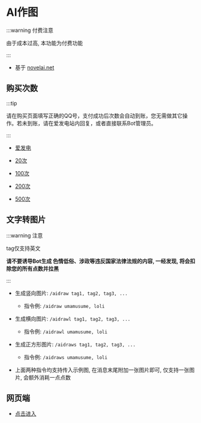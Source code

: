 # AI作图

:::warning 付费注意

由于成本过高, 本功能为付费功能

:::

- 基于 [novelai.net](https://novelai.net/)



## 购买次数

:::tip

请在购买页面填写正确的QQ号，支付成功后次数会自动到账，您无需做其它操作。若未到账，请在爱发电站内回复，或者直接联系Bot管理员。

:::

- [爱发电](https://afdian.net/a/chieri)

- [20次](https://afdian.net/item?plan_id=9a46d5526d8611edbab452540025c377)
- [100次](https://afdian.net/item?plan_id=e4ddd2406d9611ed92c552540025c377)
- [200次](https://afdian.net/item?plan_id=295a81366d9a11edaa9c52540025c377)
- [500次](https://afdian.net/item?plan_id=4bc7e3a86d9a11edb55f52540025c377)



## 文字转图片

:::warning 注意

tag仅支持英文

**请不要诱导Bot生成 色情低俗、涉政等违反国家法律法规的内容, 一经发现, 将会扣除您的所有点数并拉黑**

:::

- 生成竖向图片: `/aidraw tag1, tag2, tag3, ...`

  - 指令例: `/aidraw umamusume, loli`

  

- 生成横向图片: `/aidrawl tag1, tag2, tag3, ...`
  - 指令例: `/aidrawl umamusume, loli`
  
  

- 生成正方形图片: `/aidraws tag1, tag2, tag3, ...`
  - 指令例: `/aidraws umamusume, loli`



- 上面两种指令均支持传入示例图, 在消息末尾附加一张图片即可, 仅支持一张图片, 会额外消耗一点点数



## 网页端

- [点击进入](https://www.chinosk6.cn/ai/draw)

